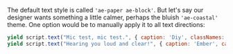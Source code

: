 The default text style is called `'ae-paper ae-block'`. But let's say our designer wants something a little calmer, perhaps the bluish `'ae-coastal'` theme. One option would be to manually apply it to all text directions:

```js
yield script.text("Mic test, mic test.", { caption: 'Diy', classNames: 'ae-coastal ae-block' });
yield script.text("Hearing you loud and clear!", { caption: 'Ember', captionPosition: 'right', classNames: 'ae-coastal ae-block' });
```

